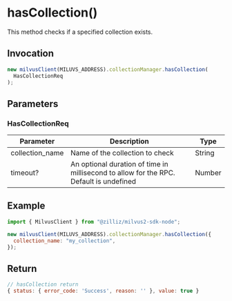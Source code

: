 # hasCollection()

This method checks if a specified collection exists.

## Invocation

```javascript
new milvusClient(MILUVS_ADDRESS).collectionManager.hasCollection(
  HasCollectionReq
);
```

## Parameters

### HasCollectionReq

| Parameter       | Description                                                                            | Type   |
| --------------- | -------------------------------------------------------------------------------------- | ------ |
| collection_name | Name of the collection to check                                                        | String |
| timeout?        | An optional duration of time in millisecond to allow for the RPC. Default is undefined | Number |

## Example

```javascript
import { MilvusClient } from "@zilliz/milvus2-sdk-node";

new milvusClient(MILUVS_ADDRESS).collectionManager.hasCollection({
  collection_name: "my_collection",
});
```

## Return

```javascript
// hasCollection return
{ status: { error_code: 'Success', reason: '' }, value: true }
```
